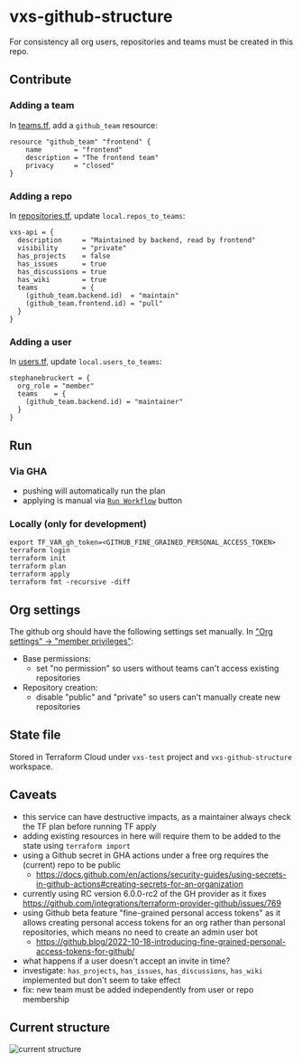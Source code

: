 # vxs-github-structure

For consistency all org users, repositories and teams must be created in this repo.

## Contribute

### Adding a team

In [teams.tf](./teams.tf), add a `github_team` resource:

    resource "github_team" "frontend" {
        name        = "frontend"
        description = "The frontend team"
        privacy     = "closed"
    }

### Adding a repo

In [repositories.tf](./repositories.tf), update `local.repos_to_teams`:

    vxs-api = {
      description     = "Maintained by backend, read by frontend"
      visibility      = "private"
      has_projects    = false
      has_issues      = true
      has_discussions = true
      has_wiki        = true
      teams           = {
        (github_team.backend.id)  = "maintain"
        (github_team.frontend.id) = "pull"
      }
    }

### Adding a user

In [users.tf](./users.tf), update `local.users_to_teams`:

    stephanebruckert = {
      org_role = "member"
      teams    = {
        (github_team.backend.id) = "maintainer"
      }
    }

## Run

### Via GHA

 - pushing will automatically run the plan
 - applying is manual via [`Run Workflow`](https://github.com/vxs-test/vxs-github-structure/actions/workflows/apply.yaml) button 

### Locally (only for development)

    export TF_VAR_gh_token=<GITHUB_FINE_GRAINED_PERSONAL_ACCESS_TOKEN>
    terraform login
    terraform init
    terraform plan
    terraform apply
    terraform fmt -recursive -diff

## Org settings

The github org should have the following settings set manually.
In ["Org settings" -> "member privileges"](https://github.com/organizations/vxs-test/settings/member_privileges):
   - Base permissions:
     - set "no permission" so users without teams can't access existing repositories
   - Repository creation:
     - disable "public" and "private" so users can't manually create new repositories

## State file

Stored in Terraform Cloud under `vxs-test` project and `vxs-github-structure` workspace.

## Caveats

- this service can have destructive impacts, as a maintainer always check the TF plan before running TF apply
- adding existing resources in here will require them to be added to the state using `terraform import`
- using a Github secret in GHA actions under a free org requires the (current) repo to be public
  - https://docs.github.com/en/actions/security-guides/using-secrets-in-github-actions#creating-secrets-for-an-organization
- currently using RC version 6.0.0-rc2 of the GH provider as it fixes https://github.com/integrations/terraform-provider-github/issues/769
- using Github beta feature "fine-grained personal access tokens" as it allows creating personal access 
  tokens for an org rather than personal repositories, which means no need to create an admin user bot
  - https://github.blog/2022-10-18-introducing-fine-grained-personal-access-tokens-for-github/
- what happens if a user doesn't accept an invite in time?
- investigate: `has_projects`, `has_issues`, `has_discussions`, `has_wiki` implemented but don't seem to take effect
- fix: new team must be added independently from user or repo membership

## Current structure

![current structure](https://github.com/vxs-test/vxs-github-structure/assets/1932338/5869efc8-8b40-44d7-af30-9d90e91e81fc)
